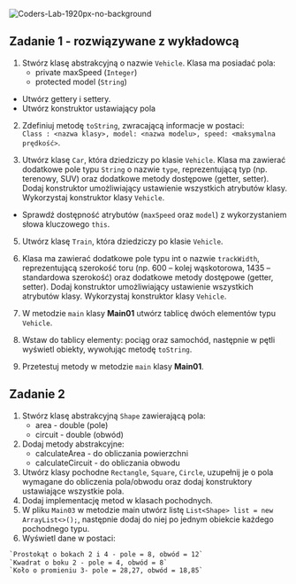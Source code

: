 ![Coders-Lab-1920px-no-background](https://user-images.githubusercontent.com/152855/73064373-5ed69780-3ea1-11ea-8a71-3d370a5e7dd8.png)


## Zadanie 1 - rozwiązywane z wykładowcą

1. Stwórz klasę abstrakcyjną o nazwie `Vehicle`. Klasa ma posiadać pola:
    * private maxSpeed (`Integer`)
    * protected model (`String`)
- Utwórz gettery i settery.
- Utwórz konstruktor ustawiający pola    
    
2. Zdefiniuj metodę `toString`, zwracającą informacje w postaci:  
`Class : <nazwa klasy>, model: <nazwa modelu>, speed: <maksymalna prędkość>`.

3. Utwórz klasę `Car`, która dziedziczy po klasie `Vehicle`. Klasa ma zawierać dodatkowe pole typu `String` o nazwie `type`, 
reprezentującą typ (np. terenowy, SUV) oraz dodatkowe metody dostępowe (getter, setter).
Dodaj konstruktor umożliwiający ustawienie wszystkich atrybutów klasy. Wykorzystaj konstruktor klasy `Vehicle`.
- Sprawdź dostępność atrybutów (`maxSpeed` oraz `model`) z wykorzystaniem słowa kluczowego `this`.

5. Utwórz klasę `Train`, która dziedziczy po klasie `Vehicle`. 
6. Klasa ma zawierać dodatkowe pole typu int o nazwie `trackWidth`, reprezentującą szerokość toru (np. 600 – kolej wąskotorowa, 1435 – standardowa szerokość) oraz dodatkowe metody dostępowe (getter, setter).
Dodaj konstruktor umożliwiający ustawienie wszystkich atrybutów klasy. Wykorzystaj konstruktor klasy `Vehicle`.

7. W metodzie `main` klasy **Main01** utwórz tablicę dwóch elementów typu `Vehicle`.
8. Wstaw do tablicy elementy: pociąg oraz samochód, następnie w pętli wyświetl obiekty, wywołując metodę `toString`. 
9. Przetestuj metody w metodzie `main` klasy **Main01**.

## Zadanie 2 

1. Stwórz klasę abstrakcyjną `Shape` zawierającą pola:
    * area - double (pole)
    * circuit - double (obwód)
2. Dodaj metody abstrakcyjne:
    * calculateArea - do obliczania powierzchni
    * calculateCircuit - do obliczania obwodu
3. Utwórz klasy pochodne `Rectangle`, `Square`, `Circle`, uzupełnij je o pola wymagane do obliczenia pola/obwodu oraz dodaj konstruktory ustawiające wszystkie pola.
4. Dodaj implementację metod w klasach pochodnych.
5. W pliku `Main03` w metodzie main utwórz listę `List<Shape> list = new ArrayList<>();`, następnie dodaj do niej po jednym obiekcie każdego pochodnego typu.
6. Wyświetl dane w postaci:

````html
`Prostokąt o bokach 2 i 4 - pole = 8, obwód = 12`
`Kwadrat o boku 2 - pole = 4, obwód = 8`
`Koło o promieniu 3- pole = 28,27, obwód = 18,85`
````

